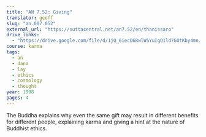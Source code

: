 ```yaml
---
title: "AN 7.52: Giving"
translator: geoff
slug: "an.007.052"
external_url: "https://suttacentral.net/an7.52/en/thanissaro"
drive_links:
  - "https://drive.google.com/file/d/1jQ_6iecD6RwlW5YuIqQ1ld7GOtKby4mn/view?usp=drivesdk"
course: karma
tags:
  - an
  - dana
  - lay
  - ethics
  - cosmology
  - thought
year: 1998
pages: 4
---
```


The Buddha explains why even the same gift may result in different benefits for different people, explaining karma and giving a hint at the nature of Buddhist ethics.

